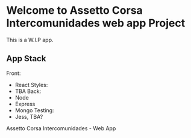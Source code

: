 # Welcome to Assetto Corsa Intercomunidades web app Project 
This is a W.I.P app.

## App Stack
  Front:
   - React
  Styles: 
   - TBA
  Back:
   - Node
   - Express
   - Mongo
  Testing:
   - Jess, TBA?
  
   
Assetto Corsa Intercomunidades - Web App
